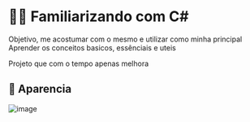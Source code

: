 # 👨‍💻 Familiarizando com C#

Objetivo, me acostumar com o mesmo e utilizar como minha principal
Aprender os conceitos basicos, essênciais e uteis

Projeto que com o tempo apenas melhora

## 🎨 Aparencia
![image](https://github.com/user-attachments/assets/699c0cff-a0cc-481b-a236-8cab616a06c5)


